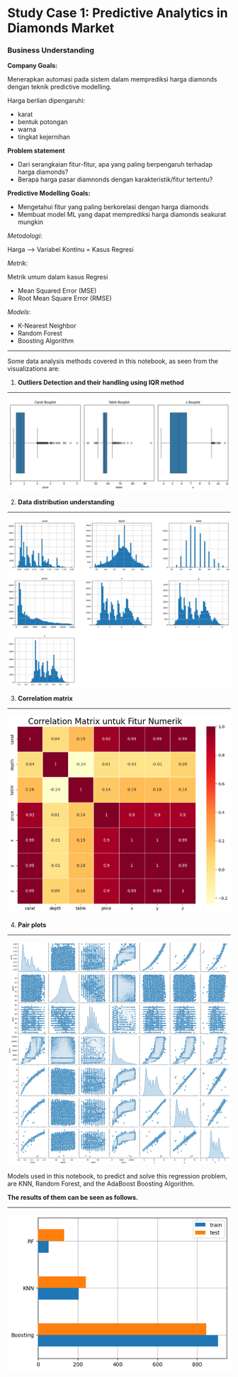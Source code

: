 # Study Case 1: Predictive Analytics in Diamonds Market

### Business Understanding

**Company Goals:**

Menerapkan automasi pada sistem dalam memprediksi harga diamonds dengan teknik predictive modelling.

Harga berlian dipengaruhi:
- karat
- bentuk potongan
- warna
- tingkat kejernihan


**Problem statement**

- Dari serangkaian fitur-fitur, apa yang paling berpengaruh terhadap harga diamonds?
- Berapa harga pasar diamnonds dengan karakteristik/fitur tertentu?

**Predictive Modelling Goals:**

- Mengetahui fitur yang paling berkorelasi dengan harga diamonds
- Membuat model ML yang dapat memprediksi harga diamonds seakurat mungkin

*Metodologi*:

Harga --> Variabel Kontinu = Kasus Regresi


*Metrik*:

Metrik umum dalam kasus Regresi
- Mean Squared Error (MSE)
- Root Mean Square Error (RMSE)


*Models*:
- K-Nearest Neighbor
- Random Forest
- Boosting Algorithm

---
Some data analysis methods covered in this notebook, as seen from the visualizations are: 

1. **Outliers Detection and their handling using IQR method**
---

![Cute Cat](box.png?raw=true "Outliers Detection")

2. **Data distribution understanding**
---

![Cute Cat](dist.png?raw=true "Data Dist")

3. **Correlation matrix**

--- 

![Cute Cat](corr.png?raw=true "correlation matrix")

4. **Pair plots**
--- 

![Cute Cat](numv.png?raw=true "numerical features")

Models used in this notebook, to predict and solve this regression problem, are KNN, Random Forest, 
and the AdaBoost Boosting Algorithm. 

**The results of them can be seen as follows.**

--- 

![Cute Cat](results.png?raw=true "results")
